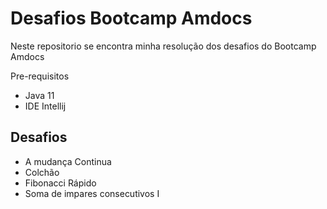 # Desafios Bootcamp Amdocs



Neste repositorio se encontra minha resolução dos desafios do Bootcamp Amdocs



Pre-requisitos

* Java 11
* IDE Intellij



## Desafios



* A mudança Continua
* Colchão
* Fibonacci Rápido
* Soma de impares consecutivos I

